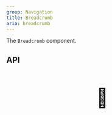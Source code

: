 ```yaml
---
group: Navigation
title: Breadcrumb
aria: breadcrumb
---
```


The `Breadcrumb` component.

## API

<div style="padding: 40px 0;font-size: 48px; text-align: center;">🚧</div>
